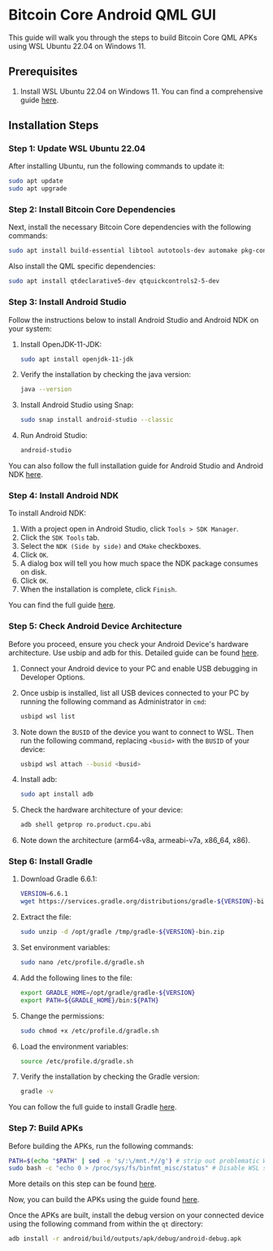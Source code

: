 # Bitcoin Core Android QML GUI

This guide will walk you through the steps to build Bitcoin Core QML APKs using WSL Ubuntu 22.04 on Windows 11.

## Prerequisites 

1. Install WSL Ubuntu 22.04 on Windows 11. You can find a comprehensive guide [here](https://ubuntu.com/tutorials/install-ubuntu-on-wsl2-on-windows-11-with-gui-support#1-overview).

## Installation Steps

### Step 1: Update WSL Ubuntu 22.04

After installing Ubuntu, run the following commands to update it:

```bash
sudo apt update
sudo apt upgrade
```

### Step 2: Install Bitcoin Core Dependencies

Next, install the necessary Bitcoin Core dependencies with the following commands:

```bash
sudo apt install build-essential libtool autotools-dev automake pkg-config bsdmainutils curl git
```

Also install the QML specific dependencies:

```bash
sudo apt install qtdeclarative5-dev qtquickcontrols2-5-dev
```

### Step 3: Install Android Studio

Follow the instructions below to install Android Studio and Android NDK on your system:

1. Install OpenJDK-11-JDK:

    ```bash
    sudo apt install openjdk-11-jdk
    ```
   
2. Verify the installation by checking the java version:

    ```bash
    java --version
    ```

3. Install Android Studio using Snap:

    ```bash
    sudo snap install android-studio --classic
    ```
    
4. Run Android Studio:

    ```bash
    android-studio
    ```

You can also follow the full installation guide for Android Studio and Android NDK [here](https://linuxhint.com/install-android-studio-ubuntu22-04/).

### Step 4: Install Android NDK

To install Android NDK:

1. With a project open in Android Studio, click `Tools > SDK Manager`.
2. Click the `SDK Tools` tab.
3. Select the `NDK (Side by side)` and `CMake` checkboxes.
4. Click `OK`.
5. A dialog box will tell you how much space the NDK package consumes on disk.
6. Click `OK`.
7. When the installation is complete, click `Finish`.

You can find the full guide [here](https://developer.android.com/studio/projects/install-ndk).

### Step 5: Check Android Device Architecture

Before you proceed, ensure you check your Android Device's hardware architecture. Use usbip and adb for this. Detailed guide can be found [here](https://www.xda-developers.com/wsl-connect-usb-devices-windows-11/).

1. Connect your Android device to your PC and enable USB debugging in Developer Options.
2. Once usbip is installed, list all USB devices connected to your PC by running the following command as Administrator in `cmd`:

    ```bash
    usbipd wsl list
    ```
    
3. Note down the `BUSID` of the device you want to connect to WSL. Then run the following command, replacing `<busid>` with the `BUSID` of your device:

    ```bash
    usbipd wsl attach --busid <busid>
    ```

4. Install adb:

    ```bash
    sudo apt install adb
    ```
    
5. Check the hardware architecture of your device:

    ```bash
    adb shell getprop ro.product.cpu.abi
    ```

6. Note down the architecture (arm64-v8a, armeabi-v7a, x86_64, x86).

### Step 6: Install Gradle

1. Download Gradle 6.6.1:

    ```bash
    VERSION=6.6.1
    wget https://services.gradle.org/distributions/gradle-${VERSION}-bin.zip -P /tmp
    ```
    
2. Extract the file:

    ```bash
    sudo unzip -d /opt/gradle /tmp/gradle-${VERSION}-bin.zip
    ```
    
3. Set environment variables:

    ```bash
    sudo nano /etc/profile.d/gradle.sh
    ```

4. Add the following lines to the file:

    ```bash
    export GRADLE_HOME=/opt/gradle/gradle-${VERSION}
    export PATH=${GRADLE_HOME}/bin:${PATH}
    ```

5. Change the permissions:

    ```bash
    sudo chmod +x /etc/profile.d/gradle.sh
    ```

6. Load the environment variables:

    ```bash
    source /etc/profile.d/gradle.sh
    ```
    
7. Verify the installation by checking the Gradle version:

    ```bash
    gradle -v
    ```

You can follow the full guide to install Gradle [here](https://linuxhint.com/installing_gradle_ubuntu/).

### Step 7: Build APKs

Before building the APKs, run the following commands:

```bash
PATH=$(echo "$PATH" | sed -e 's/:\/mnt.*//g') # strip out problematic Windows %PATH% imported var
sudo bash -c "echo 0 > /proc/sys/fs/binfmt_misc/status" # Disable WSL support for Win32 applications.
```

More details on this step can be found [here](https://github.com/bitcoin/bitcoin/blob/master/doc/build-windows.md#compiling-with-windows-subsystem-for-linux).

Now, you can build the APKs using the guide found [here](https://github.com/bitcoin-core/gui-qml/blob/main/doc/build-android.md).

Once the APKs are built, install the debug version on your connected device using the following command from within the `qt` directory:

```bash
adb install -r android/build/outputs/apk/debug/android-debug.apk
```
